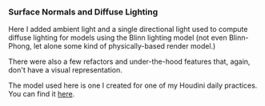 ### Surface Normals and Diffuse Lighting

Here I added ambient light and a single directional light used to compute diffuse lighting for
models using the Blinn lighting model (not even Blinn-Phong, let alone some kind of
physically-based render model.)

There were also a few refactors and under-the-hood features that, again, don't have a visual
representation.

The model used here is one I created for one of my Houdini daily practices. You can find it
[here][die-model].

[die-model]: https://brandonslade.me/houdini-practice/95
